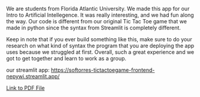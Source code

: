 We are students from Florida Atlantic University. We made this app for our Intro to Artificial Intellegence. It was really interesting, and we had fun along the way. 
Our code is different from our original Tic Tac Toe game that we made in python since the syntax from Streamlit is completely different. 

Keep in note that if you ever build something like this, make sure to do your research on what kind of syntax the program that you are deploying the app uses because we struggled at first. Overall, such a great experience and we got to get together and learn to work as a group. 

our streamlit app: https://softorres-tictactoegame-frontend-nepywi.streamlit.app/

[Link to PDF File](Users\sofit\Downloads\Project_1-TicTacToeWithAI.pdf)
